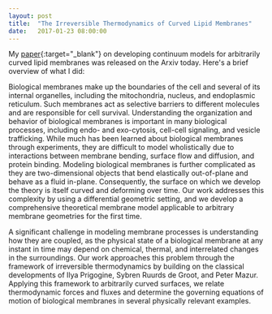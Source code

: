 ```yaml
---
layout: post
title:  "The Irreversible Thermodynamics of Curved Lipid Membranes"
date:   2017-01-23 08:00:00
---
```


My [paper](https://arxiv.org/abs/1701.06495){:target="_blank"} on developing continuum models for arbitrarily curved lipid membranes was released on the Arxiv today. Here's a brief overview of what I did:

Biological membranes make up the boundaries of the cell and several of its internal organelles, including the mitochondria, nucleus, and endoplasmic reticulum. Such membranes act as selective barriers to different molecules and are responsible for cell survival.
Understanding the organization and behavior of biological membranes is important in many biological processes, including endo- and exo-cytosis, cell-cell signaling, and vesicle trafficking. While much has been learned about biological membranes through experiments, they are difficult to model wholistically due to interactions between membrane bending, surface flow and diffusion, and protein binding.
Modeling biological membranes is further complicated as they are two-dimensional objects that bend elastically out-of-plane and behave as a fluid in-plane. Consequently, the surface on which we develop the theory is itself curved and deforming over time.
Our work addresses this complexity by using a differential geometric setting, and we develop a comprehensive theoretical membrane model applicable to arbitrary membrane geometries for the first time.

A significant challenge in modeling membrane processes is understanding how they are coupled, as the physical state of a biological membrane at any instant in time may depend on chemical, thermal, and interrelated changes in the surroundings. Our work approaches this problem through the framework of irreversible thermodynamics by building on the classical developments of Ilya Prigogine, Sybren Ruurds de Groot, and Peter Mazur. Applying this framework to arbitrarily curved surfaces, we relate thermodynamic forces and fluxes and determine the governing equations of motion of biological membranes in several physically relevant examples.


